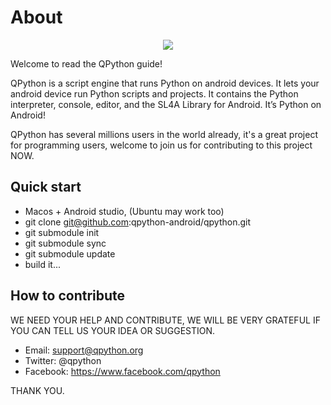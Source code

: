 # About
<p align="center"><a href="https://play.google.com/store/apps/details?id=org.qpython.qpy" target="_blank"><img src="https://lh3.googleusercontent.com/E2sU2Mca-geyscWogW2ZsQC3dY1Y46a3HU35NoHv0AIBvCgQn_ZRZ2MOeA5tg3YkWg=s360-rw"></a></p>

Welcome to read the QPython guide!

QPython is a script engine that runs Python on android devices. It lets your android device run Python scripts and projects. It contains the Python interpreter, console, editor, and the SL4A Library for Android. It’s Python on Android!


QPython has several millions users in the world already, it's a great project for programming users, welcome to join us for contributing to this project NOW.

## Quick start

- Macos + Android studio, (Ubuntu may work too)
- git clone git@github.com:qpython-android/qpython.git
- git submodule init
- git submodule sync
- git submodule update
- build it...



## How to contribute
WE NEED YOUR HELP AND CONTRIBUTE, WE WILL BE VERY GRATEFUL IF YOU CAN TELL US YOUR IDEA OR SUGGESTION.


- Email: support@qpython.org
- Twitter: @qpython
- Facebook: https://www.facebook.com/qpython

THANK YOU.
